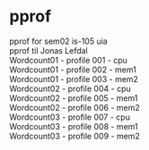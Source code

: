 # pprof
pprof for sem02 is-105 uia <br />
pprof til Jonas Lefdal <br />
Wordcount01 - profile 001 - cpu<br />
Wordcount01 - profile 002 - mem1<br />
Wordcount01 - profile 003 - mem2<br />
Wordcount02 - profile 004 - cpu<br />
Wordcount02 - profile 005 - mem1<br />
Wordcount02 - profile 006 - mem2<br />
Wordcount03 - profile 007 - cpu<br />
Wordcount03 - profile 008 - mem1<br />
Wordcount03 - profile 009 - mem2<br />
